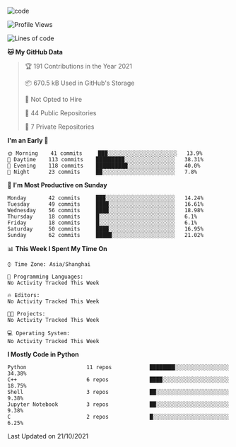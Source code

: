 
<!--
**liuyaanng/liuyaanng** is a ✨ _special_ ✨ repository because its `README.md` (this file) appears on your GitHub profile.

Here are some ideas to get you started:

- 🔭 I’m currently working on ...
- 🌱 I’m currently learning ...
- 👯 I’m looking to collaborate on ...
- 🤔 I’m looking for help with ...
- 💬 Ask me about ...
- 📫 How to reach me: ...
- 😄 Pronouns: ...
- ⚡ Fun fact: ...
-->


![code](https://cdn.jsdelivr.net/gh/liuyaanng/liuyaanng@1.0/code.gif) 

<!--START_SECTION:waka-->
![Profile Views](http://img.shields.io/badge/Profile%20Views-1-blue)

![Lines of code](https://img.shields.io/badge/From%20Hello%20World%20I%27ve%20Written-5.3%20million%20lines%20of%20code-blue)

**🐱 My GitHub Data** 

> 🏆 191 Contributions in the Year 2021
 > 
> 📦 670.5 kB Used in GitHub's Storage 
 > 
> 🚫 Not Opted to Hire
 > 
> 📜 44 Public Repositories 
 > 
> 🔑 7 Private Repositories  
 > 
**I'm an Early 🐤** 

```text
🌞 Morning    41 commits     ███░░░░░░░░░░░░░░░░░░░░░░   13.9% 
🌆 Daytime    113 commits    █████████░░░░░░░░░░░░░░░░   38.31% 
🌃 Evening    118 commits    ██████████░░░░░░░░░░░░░░░   40.0% 
🌙 Night      23 commits     ██░░░░░░░░░░░░░░░░░░░░░░░   7.8%

```
📅 **I'm Most Productive on Sunday** 

```text
Monday       42 commits     ███░░░░░░░░░░░░░░░░░░░░░░   14.24% 
Tuesday      49 commits     ████░░░░░░░░░░░░░░░░░░░░░   16.61% 
Wednesday    56 commits     ████░░░░░░░░░░░░░░░░░░░░░   18.98% 
Thursday     18 commits     █░░░░░░░░░░░░░░░░░░░░░░░░   6.1% 
Friday       18 commits     █░░░░░░░░░░░░░░░░░░░░░░░░   6.1% 
Saturday     50 commits     ████░░░░░░░░░░░░░░░░░░░░░   16.95% 
Sunday       62 commits     █████░░░░░░░░░░░░░░░░░░░░   21.02%

```


📊 **This Week I Spent My Time On** 

```text
⌚︎ Time Zone: Asia/Shanghai

💬 Programming Languages: 
No Activity Tracked This Week

🔥 Editors: 
No Activity Tracked This Week

🐱‍💻 Projects: 
No Activity Tracked This Week

💻 Operating System: 
No Activity Tracked This Week

```

**I Mostly Code in Python** 

```text
Python                   11 repos            ████████░░░░░░░░░░░░░░░░░   34.38% 
C++                      6 repos             ████░░░░░░░░░░░░░░░░░░░░░   18.75% 
Shell                    3 repos             ██░░░░░░░░░░░░░░░░░░░░░░░   9.38% 
Jupyter Notebook         3 repos             ██░░░░░░░░░░░░░░░░░░░░░░░   9.38% 
C                        2 repos             █░░░░░░░░░░░░░░░░░░░░░░░░   6.25%

```



 Last Updated on 21/10/2021
<!--END_SECTION:waka-->
